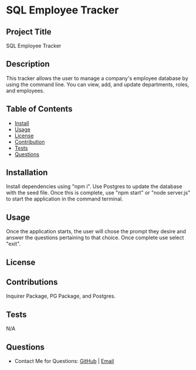 # SQL Employee Tracker

## Project Title
SQL Employee Tracker

## Description
This tracker allows the user to manage a company's employee database by using the command line. You can view, add, and update departments, roles, and employees.

## Table of Contents
* [Install](#installation)
* [Usage](#usage)
* [License](#license)
* [Contribution](#contributions)
* [Tests](#tests)
* [Questions](#questions)

## Installation
Install dependencies using "npm i". Use Postgres to update the database with the seed file. Once this is complete, use "npm start" or "node server.js" to start the application in the command  terminal.

## Usage
Once the application starts, the user will chose the prompt they desire and answer the questions pertaining to that choice. Once complete use select "exit".

## License


## Contributions
Inquirer Package, PG Package, and Postgres. 

## Tests
N/A

## Questions
- Contact Me for Questions:
[GitHub](https://github.com/bragonese1) |
[Email](mailto:ragonesebradley@gmail.com)